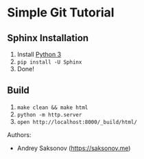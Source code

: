 # Simple Git Tutorial

## Sphinx Installation

1. Install [Python 3](https://www.python.org/downloads/)
2. `pip install -U Sphinx`
3. Done!

## Build

1. `make clean && make html`
2. `python -m http.server`
3. `open http://localhost:8000/_build/html/`

Authors:

* Andrey Saksonov (https://saksonov.me)
